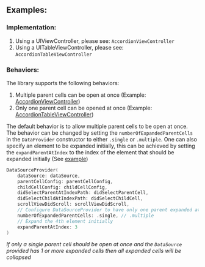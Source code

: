 ## Examples:
### Implementation:
1. Using a UIViewController, please see: `AccordionViewController`
2. Using a UITableViewController, please see: `AccordionTableViewController`

### Behaviors:
The library supports the following behaviors: 
1. Multiple parent cells can be open at once (Example: [AccordionViewController](https://github.com/Vkt0r/AccordionSwift/blob/master/Example/Views/AccordionViewController.swift))
2. Only one parent cell can be opened at once (Example: [AccordionTableViewController](https://github.com/Vkt0r/AccordionSwift/blob/master/Example/Views/AccordionTableViewController.swift))

The default behavior is to allow multiple parent cells to be open at once. The behavior can be changed by setting the `numberOfExpandedParentCells` in the `DataProvider` constructor to either `.single` or `.multiple`. One can also specify an element to be expanded initially, this can be achieved by setting the `expandParentAtIndex` to the index of the element that should be expanded initially (See [example](https://github.com/Vkt0r/AccordionSwift/blob/master/Example/Views/AccordionTableViewController.swift))

```swift
DataSourceProvider(
    dataSource: dataSource,
    parentCellConfig: parentCellConfig,
    childCellConfig: childCellConfig,
    didSelectParentAtIndexPath: didSelectParentCell,
    didSelectChildAtIndexPath: didSelectChildCell,
    scrollViewDidScroll: scrollViewDidScroll,
    // Configure DataSourceProvider to have only one parent expanded at a time
    numberOfExpandedParentCells: .single, // .multiple
    // Expand the 4th element initially
    expandParentAtIndex: 3
)
```

*If only a single parent cell should be open at once and the `DataSource` provided has 1 or more expanded cells then all expanded cells will be collapsed*